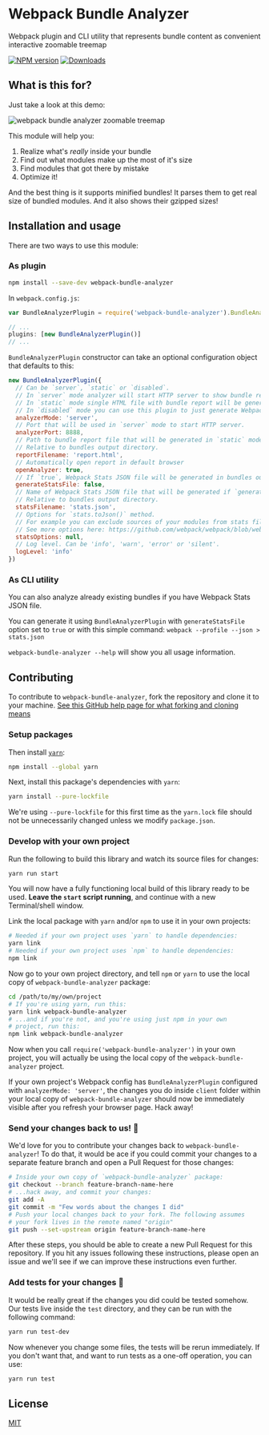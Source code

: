 # Webpack Bundle Analyzer
Webpack plugin and CLI utility that represents bundle content as convenient interactive zoomable treemap

[![NPM version][npm-image]][npm-url] [![Downloads][downloads-image]][npm-url]

## What is this for?
Just take a look at this demo:

![webpack bundle analyzer zoomable treemap](https://cloud.githubusercontent.com/assets/302213/20628702/93f72404-b338-11e6-92d4-9a365550a701.gif)

This module will help you:

1. Realize what's *really* inside your bundle
2. Find out what modules make up the most of it's size
3. Find modules that got there by mistake
4. Optimize it!

And the best thing is it supports minified bundles! It parses them to get real size of bundled modules.
And it also shows their gzipped sizes!

## Installation and usage
There are two ways to use this module:

### As plugin
```sh
npm install --save-dev webpack-bundle-analyzer
```

In `webpack.config.js`:
```js
var BundleAnalyzerPlugin = require('webpack-bundle-analyzer').BundleAnalyzerPlugin;

// ...
plugins: [new BundleAnalyzerPlugin()]
// ...
```

`BundleAnalyzerPlugin` constructor can take an optional configuration object that defaults to this:

```js
new BundleAnalyzerPlugin({
  // Can be `server`, `static` or `disabled`.
  // In `server` mode analyzer will start HTTP server to show bundle report.
  // In `static` mode single HTML file with bundle report will be generated.
  // In `disabled` mode you can use this plugin to just generate Webpack Stats JSON file by setting `generateStatsFile` to `true`.
  analyzerMode: 'server',
  // Port that will be used in `server` mode to start HTTP server.
  analyzerPort: 8888,
  // Path to bundle report file that will be generated in `static` mode.
  // Relative to bundles output directory.
  reportFilename: 'report.html',
  // Automatically open report in default browser
  openAnalyzer: true,
  // If `true`, Webpack Stats JSON file will be generated in bundles output directory
  generateStatsFile: false,
  // Name of Webpack Stats JSON file that will be generated if `generateStatsFile` is `true`.
  // Relative to bundles output directory.
  statsFilename: 'stats.json',
  // Options for `stats.toJson()` method.
  // For example you can exclude sources of your modules from stats file with `source: false` option.
  // See more options here: https://github.com/webpack/webpack/blob/webpack-1/lib/Stats.js#L21
  statsOptions: null,
  // Log level. Can be 'info', 'warn', 'error' or 'silent'.
  logLevel: 'info'
})
```

### As CLI utility
You can also analyze already existing bundles if you have Webpack Stats JSON file.

You can generate it using `BundleAnalyzerPlugin` with `generateStatsFile` option set to `true` or with this simple
command: `webpack --profile --json > stats.json`

`webpack-bundle-analyzer --help` will show you all usage information.

## Contributing

To contribute to `webpack-bundle-analyzer`, fork the repository and clone it to your machine. [See this GitHub help page for what forking and cloning means](https://help.github.com/articles/fork-a-repo/)

### Setup packages

Then install [`yarn`](https://yarnpkg.com/):

```sh
npm install --global yarn
```

Next, install this package's dependencies with `yarn`:

```sh
yarn install --pure-lockfile
```

We're using `--pure-lockfile` for this first time as the `yarn.lock` file should not be unnecessarily changed unless we modify `package.json`.

### Develop with your own project

Run the following to build this library and watch its source files for changes:

```sh
yarn run start
```

You will now have a fully functioning local build of this library ready to be used. **Leave the `start` script running**, and continue with a new Terminal/shell window.

Link the local package with `yarn` and/or `npm` to use it in your own projects:

```sh
# Needed if your own project uses `yarn` to handle dependencies:
yarn link
# Needed if your own project uses `npm` to handle dependencies:
npm link
```

Now go to your own project directory, and tell `npm` or `yarn` to use the local copy of `webpack-bundle-analyzer` package:

```sh
cd /path/to/my/own/project
# If you're using yarn, run this:
yarn link webpack-bundle-analyzer
# ...and if you're not, and you're using just npm in your own
# project, run this:
npm link webpack-bundle-analyzer
```

Now when you call `require('webpack-bundle-analyzer')` in your own project, you will actually be using the local copy of the `webpack-bundle-analyzer` project.

If your own project's Webpack config has `BundleAnalyzerPlugin` configured with `analyzerMode: 'server'`, the changes you do inside `client` folder within your local copy of `webpack-bundle-analyzer` should now be immediately visible after you refresh your browser page. Hack away!

### Send your changes back to us! :revolving_hearts:

We'd love for you to contribute your changes back to `webpack-bundle-analyzer`! To do that, it would be ace if you could commit your changes to a separate feature branch and open a Pull Request for those changes:

```sh
# Inside your own copy of `webpack-bundle-analyzer` package:
git checkout --branch feature-branch-name-here
# ...hack away, and commit your changes:
git add -A
git commit -m "Few words about the changes I did"
# Push your local changes back to your fork. The following assumes
# your fork lives in the remote named "origin"
git push --set-upstream origin feature-branch-name-here
```

After these steps, you should be able to create a new Pull Request for this repository. If you hit any issues following these instructions, please open an issue and we'll see if we can improve these instructions even further.

### Add tests for your changes :tada:

It would be really great if the changes you did could be tested somehow. Our tests live inside the `test` directory, and they can be run with the following command:

```sh
yarn run test-dev
```

Now whenever you change some files, the tests will be rerun immediately. If you don't want that, and want to run tests as a one-off operation, you can use:

```sh
yarn run test
```

## License

[MIT](LICENSE)

[downloads-image]: https://img.shields.io/npm/dt/webpack-bundle-analyzer.svg
[npm-url]: https://www.npmjs.com/package/webpack-bundle-analyzer
[npm-image]: https://img.shields.io/npm/v/webpack-bundle-analyzer.svg
